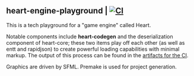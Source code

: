 ## heart-engine-playground | [![CI](https://github.com/growlitheharpo/heart-engine-playground/workflows/CI/badge.svg)](https://github.com/growlitheharpo/heart-engine-playground/actions?query=workflow%3ACI)

This is a tech playground for a "game engine" called Heart.

Notable components include **heart-codegen** and the deserialization component of heart-core; these two items play off each other (as well as entt and rapidjson) to create powerful loading capabilities with minimal markup. The output of this process can be found in the [artifacts for the CI](https://github.com/growlitheharpo/heart-engine-playground/actions?query=workflow%3ACI).

Graphics are driven by SFML. Premake is used for project generation.
